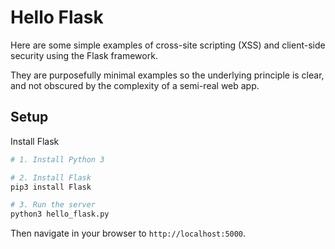 # Hello Flask

Here are some simple examples of cross-site scripting (XSS) and client-side security using the Flask framework.

They are purposefully minimal examples so the underlying principle is clear, and not obscured by the complexity of a semi-real web app.

## Setup

Install Flask

```bash
# 1. Install Python 3

# 2. Install Flask
pip3 install Flask 

# 3. Run the server
python3 hello_flask.py
```

Then navigate in your browser to `http://localhost:5000`.
